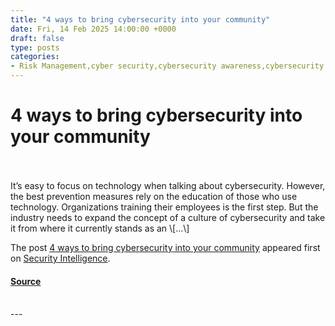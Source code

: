 ```yaml
---
title: "4 ways to bring cybersecurity into your community"
date: Fri, 14 Feb 2025 14:00:00 +0000
draft: false
type: posts
categories: 
- Risk Management,cyber security,cybersecurity awareness,cybersecurity education,Cybersecurity
---
```

# 4 ways to bring cybersecurity into your community

<br/>

<br/>
It’s easy to focus on technology when talking about cybersecurity. However, the best prevention measures rely on the education of those who use technology. Organizations training their employees is the first step. But the industry needs to expand the concept of a culture of cybersecurity and take it from where it currently stands as an \[…\]

The post [4 ways to bring cybersecurity into your community](https://securityintelligence.com/articles/4-ways-to-bring-cybersecurity-into-your-community/) appeared first on [Security Intelligence](https://securityintelligence.com).

#### [Source](https://securityintelligence.com/articles/4-ways-to-bring-cybersecurity-into-your-community/)

<br/>
---
